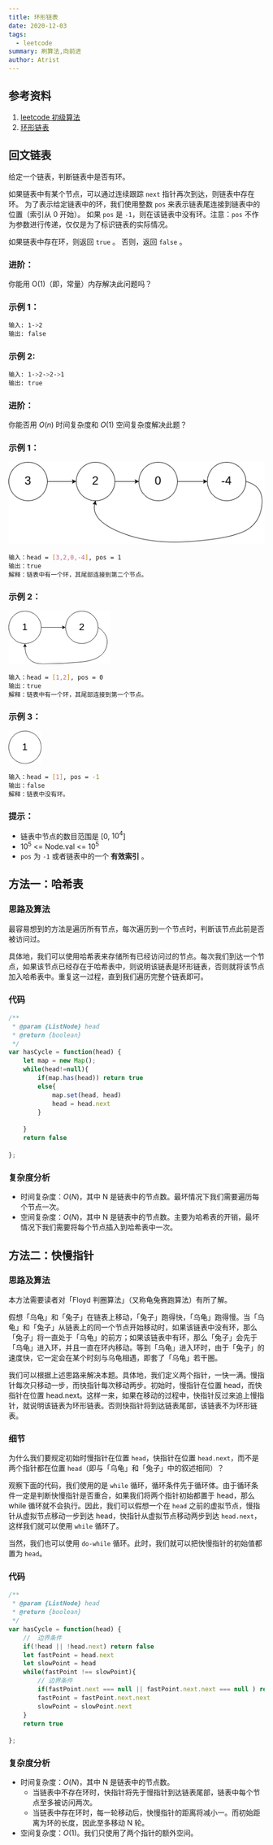```yaml
---
title: 环形链表
date: 2020-12-03
tags: 
  - leetcode
summary: 刷算法,向前进
author: Atrist
---
```


## 参考资料

1. [leetcode 初级算法](https://leetcode-cn.com/leetbook/detail/top-interview-questions-easy/)
2. [环形链表](https://leetcode-cn.com/problems/linked-list-cycle/description/)

## 回文链表
给定一个链表，判断链表中是否有环。

如果链表中有某个节点，可以通过连续跟踪 `next` 指针再次到达，则链表中存在环。 为了表示给定链表中的环，我们使用整数 `pos` 来表示链表尾连接到链表中的位置（索引从 0 开始）。 如果 `pos` 是 `-1`，则在该链表中没有环。注意：`pos` 不作为参数进行传递，仅仅是为了标识链表的实际情况。

如果链表中存在环，则返回 `true` 。 否则，返回 `false` 。
### 进阶：
你能用 O(1)（即，常量）内存解决此问题吗？
### 示例 1：
```bash
输入: 1->2
输出: false
```
### 示例 2:
```bash
输入: 1->2->2->1
输出: true
```

### 进阶：
你能否用 $O(n)$ 时间复杂度和 $O(1)$ 空间复杂度解决此题？

### 示例 1：
![](./images/circularlinkedlist.png)
```bash
输入：head = [3,2,0,-4], pos = 1
输出：true
解释：链表中有一个环，其尾部连接到第二个节点。
```
### 示例 2：
![](./images/circularlinkedlist_test2.png)
```bash
输入：head = [1,2], pos = 0
输出：true
解释：链表中有一个环，其尾部连接到第一个节点。
```
### 示例 3：
![](./images/circularlinkedlist_test3.png)
```bash
输入：head = [1], pos = -1
输出：false
解释：链表中没有环。
```
### 提示：

- 链表中节点的数目范围是 [0, $10^4$]
- $10^5$ <= Node.val <= $10^5$
- `pos` 为 `-1` 或者链表中的一个 **有效索引** 。


## 方法一：哈希表
### 思路及算法

最容易想到的方法是遍历所有节点，每次遍历到一个节点时，判断该节点此前是否被访问过。

具体地，我们可以使用哈希表来存储所有已经访问过的节点。每次我们到达一个节点，如果该节点已经存在于哈希表中，则说明该链表是环形链表，否则就将该节点加入哈希表中。重复这一过程，直到我们遍历完整个链表即可。

### 代码
```js
/**
 * @param {ListNode} head
 * @return {boolean}
 */
var hasCycle = function(head) {
    let map = new Map();
    while(head!=null){
        if(map.has(head)) return true
        else{
            map.set(head, head)
            head = head.next
        }
        
    }
    return false
    
};
```

### 复杂度分析

- 时间复杂度：$O(N)$，其中 N 是链表中的节点数。最坏情况下我们需要遍历每个节点一次。
- 空间复杂度：$O(N)$，其中 N 是链表中的节点数。主要为哈希表的开销，最坏情况下我们需要将每个节点插入到哈希表中一次。

## 方法二：快慢指针
### 思路及算法

本方法需要读者对「Floyd 判圈算法」（又称龟兔赛跑算法）有所了解。

假想「乌龟」和「兔子」在链表上移动，「兔子」跑得快，「乌龟」跑得慢。当「乌龟」和「兔子」从链表上的同一个节点开始移动时，如果该链表中没有环，那么「兔子」将一直处于「乌龟」的前方；如果该链表中有环，那么「兔子」会先于「乌龟」进入环，并且一直在环内移动。等到「乌龟」进入环时，由于「兔子」的速度快，它一定会在某个时刻与乌龟相遇，即套了「乌龟」若干圈。

我们可以根据上述思路来解决本题。具体地，我们定义两个指针，一快一满。慢指针每次只移动一步，而快指针每次移动两步。初始时，慢指针在位置 head，而快指针在位置 head.next。这样一来，如果在移动的过程中，快指针反过来追上慢指针，就说明该链表为环形链表。否则快指针将到达链表尾部，该链表不为环形链表。
### 细节

为什么我们要规定初始时慢指针在位置 `head`，快指针在位置 `head.next`，而不是两个指针都在位置 `head`（即与「乌龟」和「兔子」中的叙述相同）？

观察下面的代码，我们使用的是 `while` 循环，循环条件先于循环体。由于循环条件一定是判断快慢指针是否重合，如果我们将两个指针初始都置于 head，那么 while 循环就不会执行。因此，我们可以假想一个在 `head` 之前的虚拟节点，慢指针从虚拟节点移动一步到达 head，快指针从虚拟节点移动两步到达 `head.next`，这样我们就可以使用 `while` 循环了。

当然，我们也可以使用 `do-while` 循环。此时，我们就可以把快慢指针的初始值都置为 `head`。

### 代码
```js
/**
 * @param {ListNode} head
 * @return {boolean}
 */
var hasCycle = function(head) {
    //  边界条件
    if(!head || !head.next) return false
    let fastPoint = head.next
    let slowPoint = head
    while(fastPoint !== slowPoint){
        // 边界条件
        if(fastPoint.next === null || fastPoint.next.next === null ) return false
        fastPoint = fastPoint.next.next
        slowPoint = slowPoint.next
    }
    return true
    
};
```

### 复杂度分析

- 时间复杂度：$O(N)$，其中 N 是链表中的节点数。
  - 当链表中不存在环时，快指针将先于慢指针到达链表尾部，链表中每个节点至多被访问两次。
  - 当链表中存在环时，每一轮移动后，快慢指针的距离将减小一。而初始距离为环的长度，因此至多移动 N 轮。
- 空间复杂度：$O(1)$。我们只使用了两个指针的额外空间。


